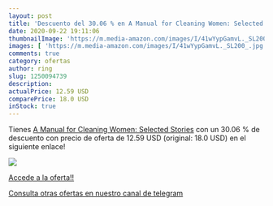 ```yaml
---
layout: post
title: 'Descuento del 30.06 % en A Manual for Cleaning Women: Selected St'
date: 2020-09-22 19:11:06
thumbnailImage: 'https://m.media-amazon.com/images/I/41wYypGamvL._SL200_.jpg'
images: [ 'https://m.media-amazon.com/images/I/41wYypGamvL._SL200_.jpg' ]
comments: true
category: ofertas
author: ring
slug: 1250094739
description:
actualPrice: 12.59 USD
comparePrice: 18.0 USD
inStock: true
---
```


Tienes [A Manual for Cleaning Women: Selected Stories](https://www.amazon.com/dp/1250094739/?tag=redken08-20) con un 30.06 % de descuento con precio de oferta de 12.59 USD (original: 18.0 USD) en el siguiente enlace!

[![](https://m.media-amazon.com/images/I/41wYypGamvL._SL200_.jpg)](https://www.amazon.com/dp/1250094739/?tag=redken08-20)

[Accede a la oferta!!](https://www.amazon.com/dp/1250094739/?tag=redken08-20)

[Consulta otras ofertas en nuestro canal de telegram](https://t.me/s/ofertas25)
